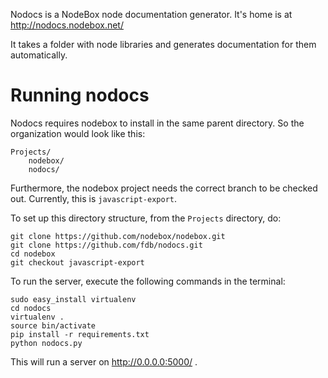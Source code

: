 Nodocs is a NodeBox node documentation generator. It's home is at http://nodocs.nodebox.net/

It takes a folder with node libraries and generates documentation for them automatically.

Running nodocs
==============
Nodocs requires nodebox to install in the same parent directory. So the organization would look like this:

    Projects/
        nodebox/
        nodocs/

Furthermore, the nodebox project needs the correct branch to be checked out. Currently, this is `javascript-export`.

To set up this directory structure, from the `Projects` directory, do:

    git clone https://github.com/nodebox/nodebox.git
    git clone https://github.com/fdb/nodocs.git
    cd nodebox
    git checkout javascript-export

To run the server, execute the following commands in the terminal:

    sudo easy_install virtualenv
    cd nodocs
    virtualenv .
    source bin/activate
    pip install -r requirements.txt 
    python nodocs.py

This will run a server on http://0.0.0.0:5000/ .
